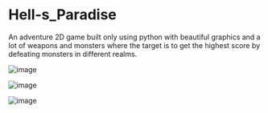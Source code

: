 # Hell-s_Paradise
An adventure 2D game built only using python with beautiful graphics and a lot of weapons and monsters where the target is to get the highest score by defeating monsters in different realms.



![image](https://github.com/deepanshug1/Hell-s_Paradise/assets/95443111/196aff45-6452-4eae-9872-f57041d3ef68)

![image](https://github.com/deepanshug1/Hell-s_Paradise/assets/95443111/127afd78-0739-41d7-889e-24b8c5149ec7)

![image](https://github.com/deepanshug1/Hell-s_Paradise/assets/95443111/b6d00007-52b1-4c0c-8ef0-badb82f079d6)
